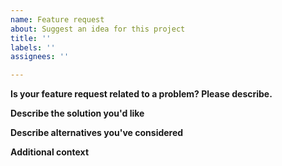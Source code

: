 ```yaml
---
name: Feature request
about: Suggest an idea for this project
title: ''
labels: ''
assignees: ''

---
```


<!--
Thanks for taking the time to request a feature. I'll take a look at this as soon as I can.
In the mean-time please consider leaving a review at https://marketplace.visualstudio.com/items?itemName=MattLaceyLtd.RapidXamlToolkit&ssr=false#review-details as positive reviews are a great motivator for me to keep working on this project.
Thanks.
-->

**Is your feature request related to a problem? Please describe.**
<!--A clear and concise description of what the problem is. Ex. I'm always frustrated when [...]-->

**Describe the solution you'd like**
<!--A clear and concise description of what you want to happen.-->

**Describe alternatives you've considered**
<!--A clear and concise description of any alternative solutions or features you've considered.-->

**Additional context**
<!--Add any other context or information about the feature request here.-->
